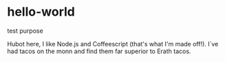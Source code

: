 # hello-world
test purpose

Hubot here, I like Node.js and Coffeescript (that's what I'm made off!).
I´ve had tacos on the monn and find them far superior to Erath tacos.

